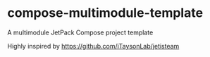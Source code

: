 # compose-multimodule-template

A multimodule JetPack Compose project template

Highly inspired by https://github.com/iTaysonLab/jetisteam
